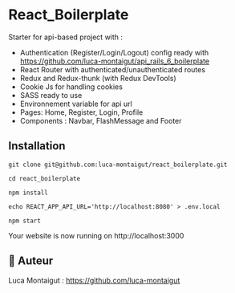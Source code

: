 # React_Boilerplate

Starter for api-based project with :
- Authentication (Register/Login/Logout) config ready with https://github.com/luca-montaigut/api_rails_6_boilerplate
- React Router with authenticated/unauthenticated routes
- Redux and Redux-thunk (with Redux DevTools)
- Cookie Js for handling cookies
- SASS ready to use
- Environnement variable for api url
- Pages: Home, Register, Login, Profile
- Components : Navbar, FlashMessage and Footer

## Installation

`git clone git@github.com:luca-montaigut/react_boilerplate.git`

`cd react_boilerplate`

`npm install`

`echo REACT_APP_API_URL='http://localhost:8080' > .env.local`

`npm start`

Your website is now running on http://localhost:3000

## 🐰 Auteur
Luca Montaigut : https://github.com/luca-montaigut
